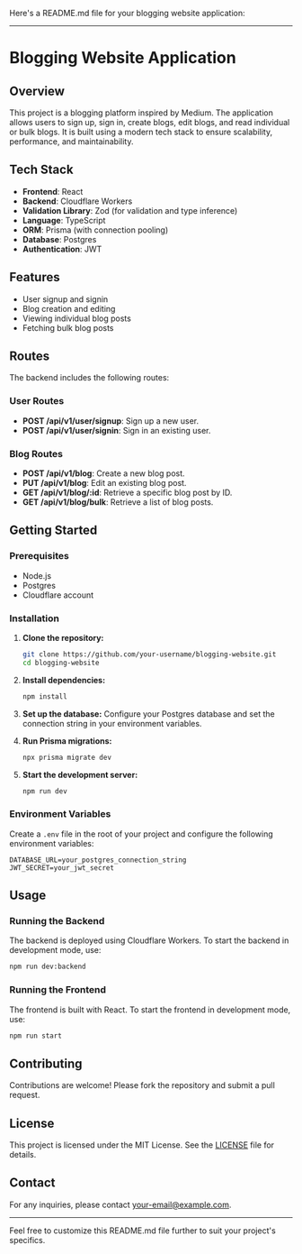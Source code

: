 Here's a README.md file for your blogging website application:

---

# Blogging Website Application

## Overview
This project is a blogging platform inspired by Medium. The application allows users to sign up, sign in, create blogs, edit blogs, and read individual or bulk blogs. It is built using a modern tech stack to ensure scalability, performance, and maintainability.

## Tech Stack
- **Frontend**: React
- **Backend**: Cloudflare Workers
- **Validation Library**: Zod (for validation and type inference)
- **Language**: TypeScript
- **ORM**: Prisma (with connection pooling)
- **Database**: Postgres
- **Authentication**: JWT

## Features
- User signup and signin
- Blog creation and editing
- Viewing individual blog posts
- Fetching bulk blog posts

## Routes
The backend includes the following routes:

### User Routes
- **POST /api/v1/user/signup**: Sign up a new user.
- **POST /api/v1/user/signin**: Sign in an existing user.

### Blog Routes
- **POST /api/v1/blog**: Create a new blog post.
- **PUT /api/v1/blog**: Edit an existing blog post.
- **GET /api/v1/blog/:id**: Retrieve a specific blog post by ID.
- **GET /api/v1/blog/bulk**: Retrieve a list of blog posts.

## Getting Started

### Prerequisites
- Node.js
- Postgres
- Cloudflare account

### Installation

1. **Clone the repository:**
   ```bash
   git clone https://github.com/your-username/blogging-website.git
   cd blogging-website
   ```

2. **Install dependencies:**
   ```bash
   npm install
   ```

3. **Set up the database:**
   Configure your Postgres database and set the connection string in your environment variables.

4. **Run Prisma migrations:**
   ```bash
   npx prisma migrate dev
   ```

5. **Start the development server:**
   ```bash
   npm run dev
   ```

### Environment Variables
Create a `.env` file in the root of your project and configure the following environment variables:
```
DATABASE_URL=your_postgres_connection_string
JWT_SECRET=your_jwt_secret
```

## Usage

### Running the Backend
The backend is deployed using Cloudflare Workers. To start the backend in development mode, use:
```bash
npm run dev:backend
```

### Running the Frontend
The frontend is built with React. To start the frontend in development mode, use:
```bash
npm run start
```

## Contributing
Contributions are welcome! Please fork the repository and submit a pull request.

## License
This project is licensed under the MIT License. See the [LICENSE](LICENSE) file for details.

## Contact
For any inquiries, please contact [your-email@example.com](mailto:your-email@example.com).

---

Feel free to customize this README.md file further to suit your project's specifics.
